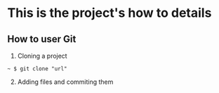 # This is the project's how to details

## How to user Git

1. Cloning a project

```
~ $ git clone "url"
```

2. Adding files and commiting them